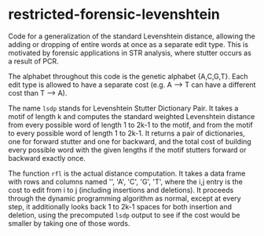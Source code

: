 # restricted-forensic-levenshtein
Code for a generalization of the standard Levenshtein distance, allowing the adding or dropping of entire words at once as a separate edit type. This is motivated by forensic applications in STR analysis, where stutter occurs as a result of PCR.

The alphabet throughout this code is the genetic alphabet {A,C,G,T}. Each edit type is allowed to have a separate cost (e.g. A --> T can have a different cost than T --> A).

The name `lsdp` stands for Levenshtein Stutter Dictionary Pair. It takes a motif of length k and computes the standard weighted Levenshtein distance from every possible word of length 1 to 2k-1 to the motif, and from the motif to every possible word of length 1 to 2k-1. It returns a pair of dictionaries, one for forward stutter and one for backward, and the total cost of building every possible word with the given lengths if the motif stutters forward or backward exactly once.

The function `rfl` is the actual distance computation. It takes a data frame with rows and columns named '', 'A', 'C', 'G', 'T', where the i,j entry is the cost to edit from i to j (including insertions and deletions). It proceeds through the dynamic programming algorithm as normal, except at every step, it additionally looks back 1 to 2k-1 spaces for both insertion and deletion, using the precomputed `lsdp` output to see if the cost would be smaller by taking one of those words.

